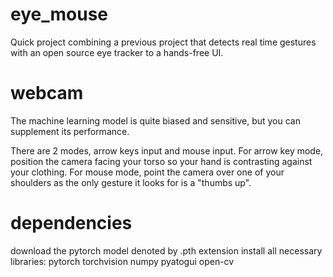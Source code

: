 # eye_mouse
Quick project combining a previous project that detects real time gestures with an open source eye tracker to a hands-free UI.

# webcam
The machine learning model is quite biased and sensitive, but you can supplement its performance.

There are 2 modes, arrow keys input and mouse input.  For arrow key mode, position the camera facing your torso so your hand is contrasting against your clothing. For mouse mode, point the camera over one of your shoulders as the only gesture it looks for is a "thumbs up".

# dependencies
download the pytorch model denoted by .pth extension
install all necessary libraries:
pytorch torchvision numpy pyatogui open-cv
